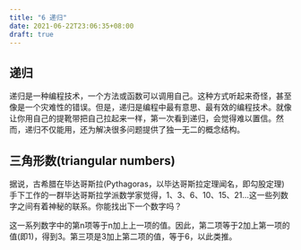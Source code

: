 ```yaml
---
title: "6 递归"
date: 2021-06-22T23:06:35+08:00
draft: true
---
```


## 递归

递归是一种编程技术，一个方法或函数可以调用自己。这种方式听起来奇怪，甚至像是一个灾难性的错误。但是，递归是编程中最有意思、最有效的编程技术。就像让你用自己的提靴带把自己拉起来一样，第一次看到递归，会觉得难以置信。然而，递归不仅能用，还为解决很多问题提供了独一无二的概念结构。

## 三角形数(triangular numbers)

据说，古希腊在毕达哥斯拉(Pythagoras，以毕达哥斯拉定理闻名，即勾股定理)手下工作的一群毕达哥斯拉学派数学家觉得，1、3、6、10、15、21...这一些列数字之间有着神秘的联系。你能找出下一个数字吗？

这一系列数字中的第n项等于n加上上一项的值。因此，第二项等于2加上第一项的值(即1)，得到3。第三项是3加上第二项的值，等于6，以此类推。